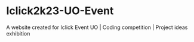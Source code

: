 # Iclick2k23-UO-Event
 A website created for Iclick Event UO | Coding competition | Project ideas exhibition
